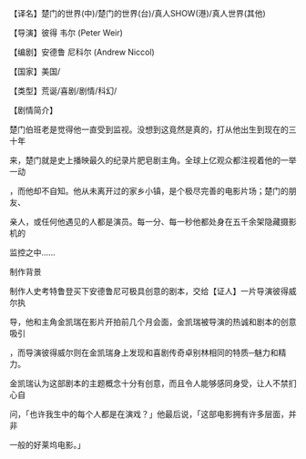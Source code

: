 【译名】楚门的世界(中)/楚门的世界(台)/真人SHOW(港)/真人世界(其他) 

【导演】彼得 韦尔 (Peter Weir) 

【编剧】安德鲁 尼科尔 (Andrew Niccol) 

【国家】美国/ 

【类型】荒诞/喜剧/剧情/科幻/ 

【剧情简介】 



楚门伯班老是觉得他一直受到监视。没想到这竟然是真的，打从他出生到现在的三十年 

来，楚门就是史上播映最久的纪录片肥皂剧主角。全球上亿观众都注视着他的一举一动 

，而他却不自知。他从未离开过的家乡小镇，是个极尽完善的电影片场；楚门的朋友、 

亲人，或任何他遇见的人都是演员。每一分、每一秒他都处身在五千余架隐藏摄影机的 

监控之中...... 

制作背景 

制作人史考特鲁登买下安德鲁尼可极具创意的剧本，交给【证人】一片导演彼得威尔执 

导，他和主角金凯瑞在影片开拍前几个月会面，金凯瑞被导演的热诚和剧本的创意吸引 

，而导演彼得威尔则在金凯瑞身上发现和喜剧传奇卓别林相同的特质─魅力和精力。 

金凯瑞认为这部剧本的主题概念十分有创意，而且令人能够感同身受，让人不禁扪心自 

问，「也许我生中的每个人都是在演戏？」他最后说，「这部电影拥有许多层面，并非 

一般的好莱坞电影。」 
